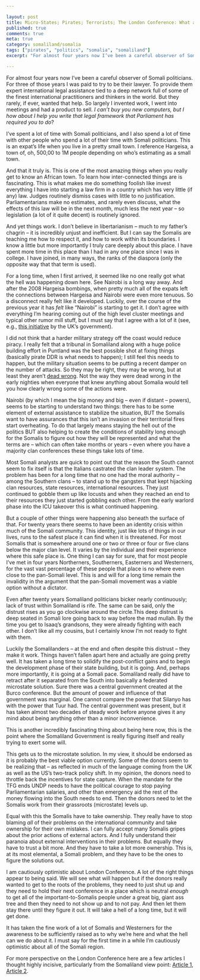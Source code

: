 ```yaml
---

layout: post
title: Micro-States; Pirates; Terrorists; The London Conference: What a Fascinating Time for Watchers of Somalis
published: true
comments: true
meta: true
category: somaliland/somalia
tags: ["pirates", "politics", "somalia", "somaliland"]
excerpt: "For almost four years now I’ve been a careful observer of Somali politicians. For three of those years I was paid to try to be their lawyer. To provide them expert international legal assistance tied to a deep network full of some of the finest international practitioners and thinkers in the world. But they rarely, if ever, wanted that help. So largely I invented work, I went into meetings and had a product to sell. *I can’t buy you new computers, but I how about I help you write that legal framework that Parliament has required you to do*?"

---
```



For almost four years now I’ve been a careful observer of Somali politicians. For three of those years I was paid to try to be their lawyer. To provide them expert international legal assistance tied to a deep network full of some of the finest international practitioners and thinkers in the world. But they rarely, if ever, wanted that help. So largely I invented work, I went into meetings and had a product to sell. *I can’t buy you new computers, but I how about I help you write that legal framework that Parliament has required you to do*?


I’ve spent a lot of time with Somali politicians, and I also spend a lot of time with other people who spend a lot of their time with Somali politicians. This is an expat’s life when you live in a pretty small town. I reference Hargeisa, a town of, oh, 500,00 to 1M people depending on who’s estimating as a small town.

And that it truly is. This is one of the most amazing things when you really get to know an African town. To learn how inter-connected things are is fascinating. This is what makes me do something foolish like invest everything I have into starting a law firm in a country which has very little (if any) law. Judges routinely dismiss cases with little to no justification. Parliamentarians make no estimates, and rarely even discuss, what the effects of this law will be in the next month, much less the next year – so legislation (a lot of it quite decent) is routinely ignored.

And yet things work. I don’t believe in libertarianism – much to my father’s chagrin – it is incredibly unjust and inefficient. But I can say the Somalis are teaching me how to respect it, and how to work within its boundaries. I know a little but more importantly I truly care deeply about this place. I have spent more time in this place than I had in any one place since I was in college. I have joined, in many ways, the ranks of the diaspora (only the opposite way that that term is used).

For a long time, when I first arrived, it seemed like no one really got what the hell was happening down here. See Nairobi is a long way away. And after the 2008 Hargeisa bombings, when pretty much all of the expats left the connections between Hargeisa and Nairobi were even more tenuous. So a disconnect really felt like it developed. Luckily, over the course of the previous year it has *felt* like “Nairobi” is starting to get it. I don’t agree with everything I’m hearing coming out of the high level cluster meetings and typical other rumor mill stuff, but I must say that I agree with a lot of it (see, e.g., [this initiative][2] by the UK’s government).

 [2]: http://blogs.fco.gov.uk/mattbaugh/2012/01/1a7/london-conference-on-somalia-building-momentum/ "London Conference, Building Momentum"

I did not think that a harder military strategy off the coast would reduce piracy. I really felt that a tribunal in Somaliland along with a huge police building effort in Puntland was the best possible shot at fixing things (basically pirate DDR is what needs to happen); I still feel this needs to happen, but the military situation seems to be putting a recent damper on the number of attacks. So they may be right, they may be wrong, but at least they aren’t [dead wrong][3]. Not the way they were dead wrong in the early nighties when everyone that knew anything about Somalia would tell you how clearly wrong some of the actions were.

 [3]: http://wsl.so/zA7LWR "Somali Pirates Seize 80% Fewer Ships as Early Strikes Work‎"

Nairobi (by which I mean the big money and big – even if distant – powers), seems to be starting to understand two things: there has to be some element of external assistance to stabilize the situation, BUT the Somalis want to have assurances that this isn’t an invasion or their territorial fires start overheating. To do that largely means staying the hell out of the politics BUT also helping to create the conditions of stability long enough for the Somalis to figure out how they will be represented and what the terms are – which can often take months or years – even where you have a majority clan conferences these things take lots of time.

Most Somali analysts are quick to point out that the reason the South cannot seem to fix itself is that the Italians castrated the clan leader system. The problem has been for a long time that no one had the moral authority – among the Southern clans – to stand up to the gangsters that kept hijacking clan resources, state resources, international resources. They just continued to gobble them up like locusts and when they reached an end to their resources they just started gobbling each other. From the early warlord phase into the ICU takeover this is what continued happening.

But a couple of other things were happening also beneath the surface of that. For twenty years there seems to have been an identity crisis within much of the Somali community. This identity, just like lots of things in our lives, runs to the safest place it can find when it is threatened. For most Somalis that is somewhere around one or two or three or four or five clans below the major clan level. It varies by the individual and their experience where this safe place is. One thing I can say for sure, that for most people I’ve met in four years Northerners, Southerners, Easterners and Westerners, for the vast vast percentage of these people that place is no where even close to the pan-Somali level. This is and will for a long time remain the invalidity in the argument that the pan-Somali movement was a viable option without a dictator.

Even after twenty years Somaliland politicians bicker nearly continuously; lack of trust within Somaliland is rife. The same can be said, only the distrust rises as you go clockwise around the circle.This deep distrust is deep seated in Somali lore going back to way before the mad mullah. By the time you get to Isaaq’s grandsons, they were already fighting with each other. I don’t like all my cousins, but I certainly know I’m not ready to fight with them.

Luckily the Somalilanders – at the end and often despite this distrust – they make it work. Things haven’t fallen apart here and actually are going pretty well. It has taken a long time to solidify the post-conflict gains and to begin the development phase of their state building, but it is going. And, perhaps more importantly, it is going at a Somali pace. Somaliland really did have to retract after it separated from the South into basically a federated microstate solution. Sure there was a central government created at the Burco conference. But the amount of power and influence of that government was marginal. One cannot compare the power that Silanyo has with the power that Tuur had. The central government was present, but it has taken almost two decades of steady work before anyone gives it any mind about being anything other than a minor inconvenience.

This is another incredibly fascinating thing about being here now, this is the point where the Somaliland Government is really figuring itself and really trying to exert some will.

This gets us to the microstate solution. In my view, it should be endorsed as it is probably the best viable option currently. Some of the donors seem to be realizing that – as reflected in much of the language coming from the UK as well as the US’s two-track policy shift. In my opinion, the donors need to throttle back the incentives for state capture. When the mandate for the TFG ends UNDP needs to have the political courage to stop paying Parliamentarian salaries, and other than emergency aid the rest of the money flowing into the South needs to end. Then the donors need to let the Somalis work from their grassroots (microstate) levels up.

Equal with this the Somalis have to take ownership. They really have to stop blaming *all* of their problems on the international community and take ownership for their own mistakes. I can fully accept many Somalis gripes about the prior actions of external actors. And I fully understand their paranoia about external interventions in their problems. But equally they have to trust a bit more. And they have to take a lot more ownership. This is, at its most elemental, a Somali problem, and they have to be the ones to figure the solutions out.

I am cautiously optimistic about London Conference. A lot of the right things appear to being said. We will see what will happen but if the donors really wanted to get to the roots of the problems, they need to just shut up and they need to hold their next conference in a place which is neutral *enough* to get all of the important-to-Somalis people under a great big, giant ass tree and then they need to not show up and to not pay. And then let them stay there until they figure it out. It will take a hell of a long time, but it will get done.

It has taken the fine work of a lot of Somalis and Westerners for the awareness to be sufficiently raised as to why we’re here and what the hell can we do about it. I must say for the first time in a while I’m cautiously optimistic about all of the Somali region.

For more perspective on the London Conference here are a few articles I thought highly incisive, particularly from the Somaliland view point: [Article 1][4], [Article 2][5].

 [4]: http://wsl.so/zh7Zcm "Somaliland and the London Conference on Somalia"
 [5]: http://wsl.so/z1OXHx "Six Elements for Success of Somali Conference in UK"